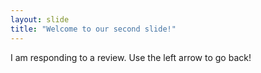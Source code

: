 ```yaml
---
layout: slide
title: "Welcome to our second slide!"
---
```

I am responding to a review.
Use the left arrow to go back!
